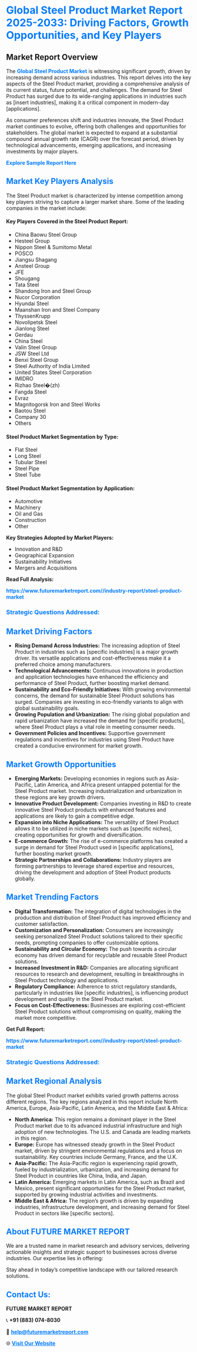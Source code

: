 <h1 style="color: #007BFF;">Global Steel Product Market Report 2025-2033: Driving Factors, Growth Opportunities, and Key Players</h1>

<section id="overview">
<h2>Market Report Overview</h2>
<p>The <a href="https://www.futuremarketreport.com//industry-report/steel-product-market" style="color: #007BFF; text-decoration: none;"><strong>Global Steel Product Market</strong></a> is witnessing significant growth, driven by increasing demand across various industries. This report delves into the key aspects of the Steel Product market, providing a comprehensive analysis of its current status, future potential, and challenges. The demand for Steel Product has surged due to its wide-ranging applications in industries such as [insert industries], making it a critical component in modern-day [applications].</p>
<p>As consumer preferences shift and industries innovate, the Steel Product market continues to evolve, offering both challenges and opportunities for stakeholders. The global market is expected to expand at a substantial compound annual growth rate (CAGR) over the forecast period, driven by technological advancements, emerging applications, and increasing investments by major players.</p>
</section>

<section id="overview">
<p><a href="https://www.futuremarketreport.com//request-sample/reportId=55077" style="color: #007BFF; text-decoration: none;"><strong>Explore Sample Report Here</strong></a></p>
</section>

<section id="key-players">
<h2 style="color: #007BFF;">Market Key Players Analysis</h2>
<p>The Steel Product market is characterized by intense competition among key players striving to capture a larger market share. Some of the leading companies in the market include:</p>
<h4>Key Players Covered in the Steel Product Report:</h4>
<ul><li>China Baowu Steel Group</li><li>Hesteel Group</li><li>Nippon Steel &amp; Sumitomo Metal</li><li>POSCO</li><li>Jiangsu Shagang</li><li>Ansteel Group</li><li>JFE</li><li>Shougang</li><li>Tata Steel</li><li>Shandong Iron and Steel Group</li><li>Nucor Corporation</li><li>Hyundai Steel</li><li>Maanshan Iron and Steel Company</li><li>ThyssenKrupp</li><li>Novolipetsk Steel</li><li>Jianlong Steel</li><li>Gerdau</li><li>China Steel</li><li>Valin Steel Group</li><li>JSW Steel Ltd</li><li>Benxi Steel Group</li><li>Steel Authority of India Limited</li><li>United States Steel Corporation</li><li>IMIDRO</li><li>Rizhao Steel�(zh)</li><li>Fangda Steel</li><li>Evraz</li><li>Magnitogorsk Iron and Steel Works</li><li>Baotou Steel</li><li>Company 30</li><li>Others</li></ul>
<h4>Steel Product Market Segmentation by Type:</h4>
<ul><li>Flat Steel</li><li>Long Steel</li><li>Tubular Steel</li><li>Steel Pipe</li><li>Steel Tube</li></ul>

<h4>Steel Product Market Segmentation by Application:</h4>
<ul><li>Automotive</li><li>Machinery</li><li>Oil and Gas</li><li>Construction</li><li>Other</li></ul>
<p><strong>Key Strategies Adopted by Market Players:</strong></p>
<ul>
<li>Innovation and R&D</li>
<li>Geographical Expansion</li>
<li>Sustainability Initiatives</li>
<li>Mergers and Acquisitions</li>
</ul>
</section>

<section>
<p><strong>Read Full Analysis: </strong></p><a href="https://www.futuremarketreport.com//industry-report/steel-product-market" style="color: #007BFF; text-decoration: none;"><strong>https://www.futuremarketreport.com//industry-report/steel-product-market</strong></a>
<h3 style="color: #007BFF;">Strategic Questions Addressed:</h3>
</section>

<section id="driving-factors">
<h2 style="color: #007BFF;">Market Driving Factors</h2>
<ul>
<li><strong>Rising Demand Across Industries:</strong> The increasing adoption of Steel Product in industries such as [specific industries] is a major growth driver. Its versatile applications and cost-effectiveness make it a preferred choice among manufacturers.</li>
<li><strong>Technological Advancements:</strong> Continuous innovations in production and application technologies have enhanced the efficiency and performance of Steel Product, further boosting market demand.</li>
<li><strong>Sustainability and Eco-Friendly Initiatives:</strong> With growing environmental concerns, the demand for sustainable Steel Product solutions has surged. Companies are investing in eco-friendly variants to align with global sustainability goals.</li>
<li><strong>Growing Population and Urbanization:</strong> The rising global population and rapid urbanization have increased the demand for [specific products], where Steel Product plays a vital role in meeting consumer needs.</li>
<li><strong>Government Policies and Incentives:</strong> Supportive government regulations and incentives for industries using Steel Product have created a conducive environment for market growth.</li>
</ul>
</section>

<section id="growth-opportunities">
<h2 style="color: #007BFF;">Market Growth Opportunities</h2>
<ul>
<li><strong>Emerging Markets:</strong> Developing economies in regions such as Asia-Pacific, Latin America, and Africa present untapped potential for the Steel Product market. Increasing industrialization and urbanization in these regions are key growth drivers.</li>
<li><strong>Innovative Product Development:</strong> Companies investing in R&D to create innovative Steel Product products with enhanced features and applications are likely to gain a competitive edge.</li>
<li><strong>Expansion into Niche Applications:</strong> The versatility of Steel Product allows it to be utilized in niche markets such as [specific niches], creating opportunities for growth and diversification.</li>
<li><strong>E-commerce Growth:</strong> The rise of e-commerce platforms has created a surge in demand for Steel Product used in [specific applications], further boosting market growth.</li>
<li><strong>Strategic Partnerships and Collaborations:</strong> Industry players are forming partnerships to leverage shared expertise and resources, driving the development and adoption of Steel Product products globally.</li>
</ul>
</section>

<section id="trending-factors">
<h2 style="color: #007BFF;">Market Trending Factors</h2>
<ul>
<li><strong>Digital Transformation:</strong> The integration of digital technologies in the production and distribution of Steel Product has improved efficiency and customer satisfaction.</li>
<li><strong>Customization and Personalization:</strong> Consumers are increasingly seeking personalized Steel Product solutions tailored to their specific needs, prompting companies to offer customizable options.</li>
<li><strong>Sustainability and Circular Economy:</strong> The push towards a circular economy has driven demand for recyclable and reusable Steel Product solutions.</li>
<li><strong>Increased Investment in R&D:</strong> Companies are allocating significant resources to research and development, resulting in breakthroughs in Steel Product technology and applications.</li>
<li><strong>Regulatory Compliance:</strong> Adherence to strict regulatory standards, particularly in industries like [specific industries], is influencing product development and quality in the Steel Product market.</li>
<li><strong>Focus on Cost-Effectiveness:</strong> Businesses are exploring cost-efficient Steel Product solutions without compromising on quality, making the market more competitive.</li>
</ul>
</section>

<section>
<p><strong>Get Full Report: </strong></p><a href="https://www.futuremarketreport.com//industry-report/steel-product-market" style="color: #007BFF; text-decoration: none;"><strong>https://www.futuremarketreport.com//industry-report/steel-product-market</strong></a>
<h3 style="color: #007BFF;">Strategic Questions Addressed:</h3>
</section>


<section id="regional-analysis">
<h2 style="color: #007BFF;">Market Regional Analysis</h2>
<p>The global Steel Product market exhibits varied growth patterns across different regions. The key regions analyzed in this report include North America, Europe, Asia-Pacific, Latin America, and the Middle East & Africa:</p>
<ul>
<li><strong>North America:</strong> This region remains a dominant player in the Steel Product market due to its advanced industrial infrastructure and high adoption of new technologies. The U.S. and Canada are leading markets in this region.</li>
<li><strong>Europe:</strong> Europe has witnessed steady growth in the Steel Product market, driven by stringent environmental regulations and a focus on sustainability. Key countries include Germany, France, and the U.K.</li>
<li><strong>Asia-Pacific:</strong> The Asia-Pacific region is experiencing rapid growth, fueled by industrialization, urbanization, and increasing demand for Steel Product in countries like China, India, and Japan.</li>
<li><strong>Latin America:</strong> Emerging markets in Latin America, such as Brazil and Mexico, present significant opportunities for the Steel Product market, supported by growing industrial activities and investments.</li>
<li><strong>Middle East & Africa:</strong> The region’s growth is driven by expanding industries, infrastructure development, and increasing demand for Steel Product in sectors like [specific sectors].</li>
</ul>
</section>

<footer>
<h2 style="color: #007BFF;">About FUTURE MARKET REPORT</h2>
<p>We are a trusted name in market research and advisory services, delivering actionable insights and strategic support to businesses across diverse industries. Our expertise lies in offering:</p>

<p>Stay ahead in today’s competitive landscape with our tailored research solutions.</p>

<h2 style="color: #007BFF;">Contact Us:</h2>
<p><strong>FUTURE MARKET REPORT</strong></p>
<p>📞 <strong>+91 (883) 074-8030</strong></p>
<p>📧 <strong><a href="mailto:help@futuremarketreport.com" style="color: #007BFF;">help@futuremarketreport.com</a></strong></p>
<p>🌐 <strong><a href="https://www.futuremarketreport.com/" style="color: #007BFF;">Visit Our Website</a></strong></p>
</footer>